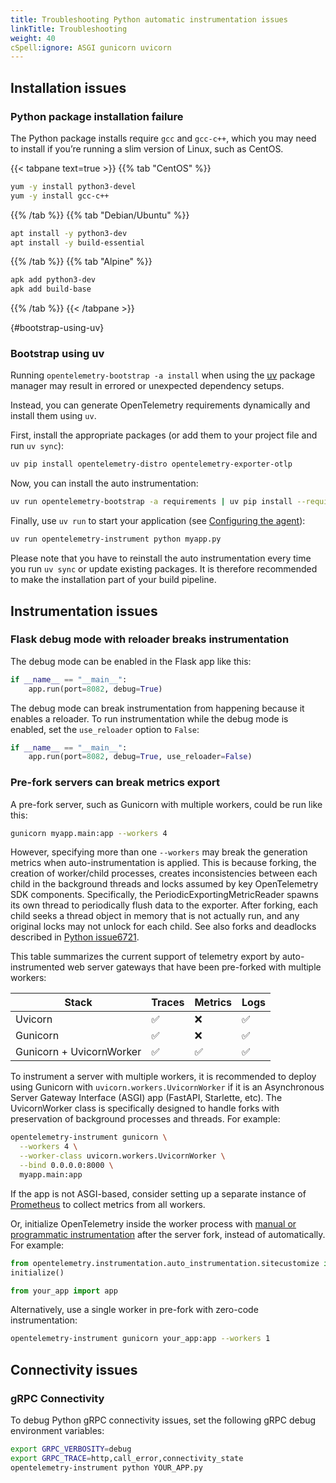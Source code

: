 ```yaml
---
title: Troubleshooting Python automatic instrumentation issues
linkTitle: Troubleshooting
weight: 40
cSpell:ignore: ASGI gunicorn uvicorn
---
```


## Installation issues

### Python package installation failure

The Python package installs require `gcc` and `gcc-c++`, which you may need to
install if you’re running a slim version of Linux, such as CentOS.

<!-- markdownlint-disable blanks-around-fences -->

{{< tabpane text=true >}} {{% tab "CentOS" %}}

```sh
yum -y install python3-devel
yum -y install gcc-c++
```

{{% /tab %}} {{% tab "Debian/Ubuntu" %}}

```sh
apt install -y python3-dev
apt install -y build-essential
```

{{% /tab %}} {{% tab "Alpine" %}}

```sh
apk add python3-dev
apk add build-base
```

{{% /tab %}} {{< /tabpane >}}

{#bootstrap-using-uv}

### Bootstrap using uv

Running `opentelemetry-bootstrap -a install` when using the
[uv](https://docs.astral.sh/uv/) package manager may result in errored or
unexpected dependency setups.

Instead, you can generate OpenTelemetry requirements dynamically and install
them using `uv`.

First, install the appropriate packages (or add them to your project file and
run `uv sync`):

```sh
uv pip install opentelemetry-distro opentelemetry-exporter-otlp
```

Now, you can install the auto instrumentation:

```sh
uv run opentelemetry-bootstrap -a requirements | uv pip install --requirement -
```

Finally, use `uv run` to start your application (see
[Configuring the agent](/docs/zero-code/python/#configuring-the-agent)):

```sh
uv run opentelemetry-instrument python myapp.py
```

Please note that you have to reinstall the auto instrumentation every time you
run `uv sync` or update existing packages. It is therefore recommended to make
the installation part of your build pipeline.

## Instrumentation issues

### Flask debug mode with reloader breaks instrumentation

The debug mode can be enabled in the Flask app like this:

```python
if __name__ == "__main__":
    app.run(port=8082, debug=True)
```

The debug mode can break instrumentation from happening because it enables a
reloader. To run instrumentation while the debug mode is enabled, set the
`use_reloader` option to `False`:

```python
if __name__ == "__main__":
    app.run(port=8082, debug=True, use_reloader=False)
```

### Pre-fork servers can break metrics export

A pre-fork server, such as Gunicorn with multiple workers, could be run like
this:

```sh
gunicorn myapp.main:app --workers 4
```

However, specifying more than one `--workers` may break the generation metrics
when auto-instrumentation is applied. This is because forking, the creation of
worker/child processes, creates inconsistencies between each child in the
background threads and locks assumed by key OpenTelemetry SDK components.
Specifically, the PeriodicExportingMetricReader spawns its own thread to
periodically flush data to the exporter. After forking, each child seeks a
thread object in memory that is not actually run, and any original locks may not
unlock for each child. See also forks and deadlocks described in
[Python issue6721](https://bugs.python.org/issue6721).

This table summarizes the current support of telemetry export by
auto-instrumented web server gateways that have been pre-forked with multiple
workers:

| Stack                    | Traces             | Metrics            | Logs               |
| ------------------------ | ------------------ | ------------------ | ------------------ |
| Uvicorn                  | :white_check_mark: | :x:                | :white_check_mark: |
| Gunicorn                 | :white_check_mark: | :x:                | :white_check_mark: |
| Gunicorn + UvicornWorker | :white_check_mark: | :white_check_mark: | :white_check_mark: |

To instrument a server with multiple workers, it is recommended to deploy using
Gunicorn with `uvicorn.workers.UvicornWorker` if it is an Asynchronous Server Gateway Interface (ASGI) app (FastAPI,
Starlette, etc). The UvicornWorker class is specifically designed to handle
forks with preservation of background processes and threads. For example:

```sh
opentelemetry-instrument gunicorn \
  --workers 4 \
  --worker-class uvicorn.workers.UvicornWorker \
  --bind 0.0.0.0:8000 \
  myapp.main:app
```

If the app is not ASGI-based, consider setting up a separate instance of
[Prometheus](/docs/languages/python/exporters/#prometheus-setup) to collect
metrics from all workers.

Or, initialize OpenTelemetry inside the worker process with
[manual or programmatic instrumentation](/docs/zero-code/python/example/) after
the server fork, instead of automatically. For example:

```python
from opentelemetry.instrumentation.auto_instrumentation.sitecustomize import initialize
initialize()

from your_app import app
```

Alternatively, use a single worker in pre-fork with zero-code instrumentation:

```sh
opentelemetry-instrument gunicorn your_app:app --workers 1
```

## Connectivity issues

### gRPC Connectivity

To debug Python gRPC connectivity issues, set the following gRPC debug
environment variables:

```sh
export GRPC_VERBOSITY=debug
export GRPC_TRACE=http,call_error,connectivity_state
opentelemetry-instrument python YOUR_APP.py
```

